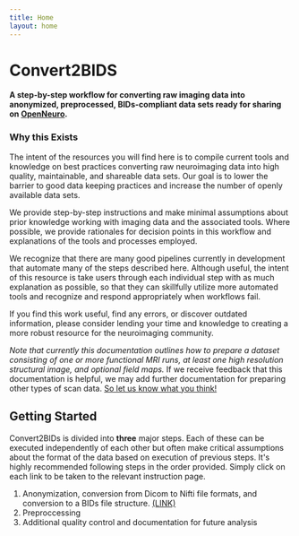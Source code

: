 ```yaml
---
title: Home
layout: home
---
```


# Convert2BIDS
**A step-by-step workflow for converting raw imaging data into anonymized, preprocessed, BIDs-compliant data sets ready for sharing on [OpenNeuro](https://openneuro.org/).**

### Why this Exists
The intent of the resources you will find here is to compile current tools and knowledge on best practices converting raw neuroimaging data into high quality, maintainable, and shareable data sets. Our goal is to lower the barrier to good data keeping practices and increase the number of openly available data sets.

We provide step-by-step instructions and make minimal assumptions about prior knowledge working with imaging data and the associated tools. Where possible, we provide rationales for decision points in this workflow and explanations of the tools and processes employed.

We recognize that there are many good pipelines currently in development that automate many of the steps described here. Although useful, the intent of this resource is take users through each individual step with as much explanation as possible, so that they can skillfully utilize more automated tools and recognize and respond appropriately when workflows fail.

If you find this work useful, find any errors, or discover outdated information, please consider lending your time and knowledge to creating a more robust resource for the neuroimaging community.

*Note that currently this documentation outlines how to prepare a dataset consisting of one or more functional MRI runs, at least one high resolution structural image, and optional field maps.* If we receive feedback that this documentation is helpful, we may add further documentation for preparing other types of scan data. [So let us know what you think!](../../discussions)

## Getting Started
Convert2BIDs is divided into **three** major steps. Each of these can be executed independently of each other but often make critical assumptions about the format of the data based on execution of previous steps. It's highly recommended following steps in the order provided. Simply click on each link to be taken to the relevant instruction page.

1. Anonymization, conversion from Dicom to Nifti file formats, and conversion to a BIDs file structure. [(LINK)](BIDS/)
2. Preproccessing
3. Additional quality control and documentation for future analysis
